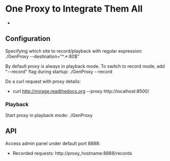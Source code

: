 # One Proxy to Integrate Them All

-

## Configuration

Specifying which site to record/playback with regular expression:
./GenProxy --destination="^.*:80$"

By default proxy is always in playback mode. To switch to record mode, add "--record" flag during startup:
./GenProxy --record


Do a curl request with proxy details: 
+ curl http://mirage.readthedocs.org --proxy http://localhost:8500/

### Playback

Start proxy in playback mode:
./GenProxy

## API

Access admin panel under default port 8888:

* Recorded requests: http://proxy_hostname:8888/records
